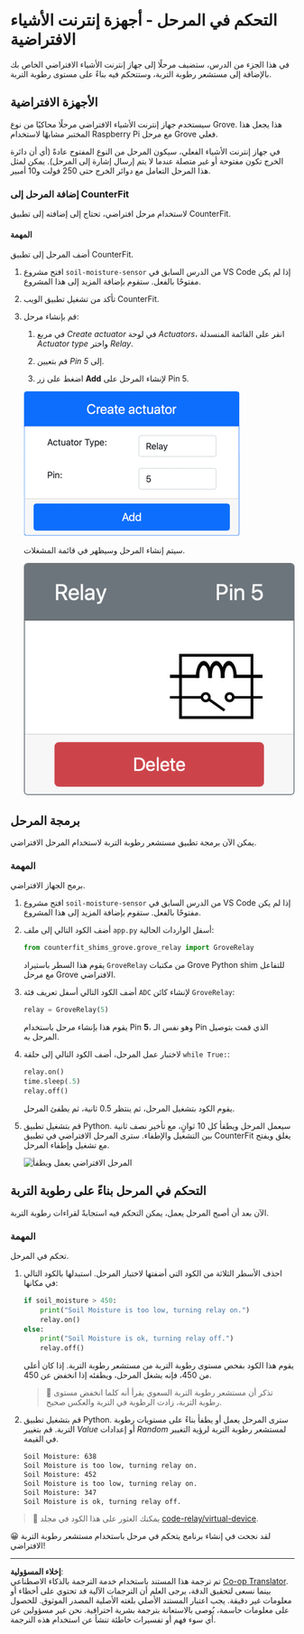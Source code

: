 <!--
CO_OP_TRANSLATOR_METADATA:
{
  "original_hash": "f8f541ee945545017a51aaf309aa37c3",
  "translation_date": "2025-08-26T22:30:33+00:00",
  "source_file": "2-farm/lessons/3-automated-plant-watering/virtual-device-relay.md",
  "language_code": "ar"
}
-->
# التحكم في المرحل - أجهزة إنترنت الأشياء الافتراضية

في هذا الجزء من الدرس، ستضيف مرحلًا إلى جهاز إنترنت الأشياء الافتراضي الخاص بك بالإضافة إلى مستشعر رطوبة التربة، وستتحكم فيه بناءً على مستوى رطوبة التربة.

## الأجهزة الافتراضية

سيستخدم جهاز إنترنت الأشياء الافتراضي مرحلًا محاكيًا من نوع Grove. هذا يجعل هذا المختبر مشابهًا لاستخدام Raspberry Pi مع مرحل Grove فعلي.

في جهاز إنترنت الأشياء الفعلي، سيكون المرحل من النوع المفتوح عادةً (أي أن دائرة الخرج تكون مفتوحة أو غير متصلة عندما لا يتم إرسال إشارة إلى المرحل). يمكن لمثل هذا المرحل التعامل مع دوائر الخرج حتى 250 فولت و10 أمبير.

### إضافة المرحل إلى CounterFit

لاستخدام مرحل افتراضي، تحتاج إلى إضافته إلى تطبيق CounterFit.

#### المهمة

أضف المرحل إلى تطبيق CounterFit.

1. افتح مشروع `soil-moisture-sensor` من الدرس السابق في VS Code إذا لم يكن مفتوحًا بالفعل. ستقوم بإضافة المزيد إلى هذا المشروع.

1. تأكد من تشغيل تطبيق الويب CounterFit.

1. قم بإنشاء مرحل:

    1. في مربع *Create actuator* في لوحة *Actuators*، انقر على القائمة المنسدلة *Actuator type* واختر *Relay*.

    1. قم بتعيين *Pin* إلى *5*.

    1. اضغط على زر **Add** لإنشاء المرحل على Pin 5.

    ![إعدادات المرحل](../../../../../translated_images/counterfit-create-relay.fa7c40fd0f2f6afc33b35ea94fcb235085be4861e14e3fe6b9b7bcfc82d1c888.ar.png)

    سيتم إنشاء المرحل وسيظهر في قائمة المشغلات.

    ![المرحل الذي تم إنشاؤه](../../../../../translated_images/counterfit-relay.bbf74c1dbdc8b9acd983367fcbd06703a402aefef6af54ddb28e11307ba8a12c.ar.png)

## برمجة المرحل

يمكن الآن برمجة تطبيق مستشعر رطوبة التربة لاستخدام المرحل الافتراضي.

### المهمة

برمج الجهاز الافتراضي.

1. افتح مشروع `soil-moisture-sensor` من الدرس السابق في VS Code إذا لم يكن مفتوحًا بالفعل. ستقوم بإضافة المزيد إلى هذا المشروع.

1. أضف الكود التالي إلى ملف `app.py` أسفل الواردات الحالية:

    ```python
    from counterfit_shims_grove.grove_relay import GroveRelay
    ```

    يقوم هذا السطر باستيراد `GroveRelay` من مكتبات Grove Python shim للتفاعل مع مرحل Grove الافتراضي.

1. أضف الكود التالي أسفل تعريف فئة `ADC` لإنشاء كائن `GroveRelay`:

    ```python
    relay = GroveRelay(5)
    ```

    يقوم هذا بإنشاء مرحل باستخدام Pin **5**، وهو نفس الـ Pin الذي قمت بتوصيل المرحل به.

1. لاختبار عمل المرحل، أضف الكود التالي إلى حلقة `while True:`:

    ```python
    relay.on()
    time.sleep(.5)
    relay.off()
    ```

    يقوم الكود بتشغيل المرحل، ثم ينتظر 0.5 ثانية، ثم يطفئ المرحل.

1. قم بتشغيل تطبيق Python. سيعمل المرحل ويطفأ كل 10 ثوانٍ، مع تأخير نصف ثانية بين التشغيل والإطفاء. سترى المرحل الافتراضي في تطبيق CounterFit يغلق ويفتح مع تشغيل وإطفاء المرحل.

    ![المرحل الافتراضي يعمل ويطفأ](../../../../../images/virtual-relay-turn-on-off.gif)

## التحكم في المرحل بناءً على رطوبة التربة

الآن بعد أن أصبح المرحل يعمل، يمكن التحكم فيه استجابةً لقراءات رطوبة التربة.

### المهمة

تحكم في المرحل.

1. احذف الأسطر الثلاثة من الكود التي أضفتها لاختبار المرحل. استبدلها بالكود التالي في مكانها:

    ```python
    if soil_moisture > 450:
        print("Soil Moisture is too low, turning relay on.")
        relay.on()
    else:
        print("Soil Moisture is ok, turning relay off.")
        relay.off()
    ```

    يقوم هذا الكود بفحص مستوى رطوبة التربة من مستشعر رطوبة التربة. إذا كان أعلى من 450، فإنه يشغل المرحل، ويطفئه إذا انخفض عن 450.

    > 💁 تذكر أن مستشعر رطوبة التربة السعوي يقرأ أنه كلما انخفض مستوى رطوبة التربة، زادت الرطوبة في التربة والعكس صحيح.

1. قم بتشغيل تطبيق Python. سترى المرحل يعمل أو يطفأ بناءً على مستويات رطوبة التربة. قم بتغيير *Value* أو إعدادات *Random* لمستشعر رطوبة التربة لرؤية التغيير في القيمة.

    ```output
    Soil Moisture: 638
    Soil Moisture is too low, turning relay on.
    Soil Moisture: 452
    Soil Moisture is too low, turning relay on.
    Soil Moisture: 347
    Soil Moisture is ok, turning relay off.
    ```

> 💁 يمكنك العثور على هذا الكود في مجلد [code-relay/virtual-device](../../../../../2-farm/lessons/3-automated-plant-watering/code-relay/virtual-device).

😀 لقد نجحت في إنشاء برنامج يتحكم في مرحل باستخدام مستشعر رطوبة التربة الافتراضي!

---

**إخلاء المسؤولية**:  
تم ترجمة هذا المستند باستخدام خدمة الترجمة بالذكاء الاصطناعي [Co-op Translator](https://github.com/Azure/co-op-translator). بينما نسعى لتحقيق الدقة، يرجى العلم أن الترجمات الآلية قد تحتوي على أخطاء أو معلومات غير دقيقة. يجب اعتبار المستند الأصلي بلغته الأصلية المصدر الموثوق. للحصول على معلومات حاسمة، يُوصى بالاستعانة بترجمة بشرية احترافية. نحن غير مسؤولين عن أي سوء فهم أو تفسيرات خاطئة تنشأ عن استخدام هذه الترجمة.
